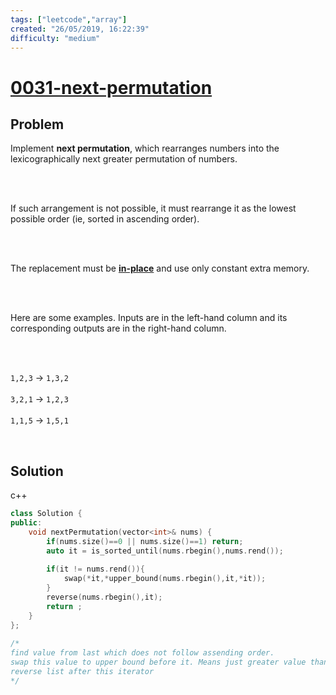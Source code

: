 ```yaml
---
tags: ["leetcode","array"]
created: "26/05/2019, 16:22:39"
difficulty: "medium"
---
```


# [0031-next-permutation](https://leetcode.com/problems/next-permutation/)

## Problem
<div><p>Implement <strong>next permutation</strong>, which rearranges numbers into the lexicographically next greater permutation of numbers.</p><br><br><p>If such arrangement is not possible, it must rearrange it as the lowest possible order (ie, sorted in ascending order).</p><br><br><p>The replacement must be <strong><a href="http://en.wikipedia.org/wiki/In-place_algorithm" target="_blank">in-place</a></strong> and use only constant&nbsp;extra memory.</p><br><br><p>Here are some examples. Inputs are in the left-hand column and its corresponding outputs are in the right-hand column.</p><br><br><p><code>1,2,3</code> → <code>1,3,2</code><br><br><code>3,2,1</code> → <code>1,2,3</code><br><br><code>1,1,5</code> → <code>1,5,1</code></p><br></div>

## Solution

c++
```c++
class Solution {
public:
    void nextPermutation(vector<int>& nums) {
        if(nums.size()==0 || nums.size()==1) return;
        auto it = is_sorted_until(nums.rbegin(),nums.rend());
        
        if(it != nums.rend()){
            swap(*it,*upper_bound(nums.rbegin(),it,*it));
        }
        reverse(nums.rbegin(),it);
        return ;
    }
};
​
/*
find value from last which does not follow assending order.
swap this value to upper bound before it. Means just greater value than it.
reverse list after this iterator
*/
​
```
